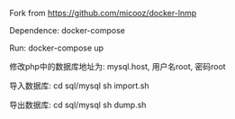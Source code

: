 Fork from https://github.com/micooz/docker-lnmp

Dependence: docker-compose

Run: docker-compose up

修改php中的数据库地址为: mysql.host, 用户名root, 密码root

导入数据库:
 cd sql/mysql
 sh import.sh

导出数据库:
 cd sql/mysql
 sh dump.sh

